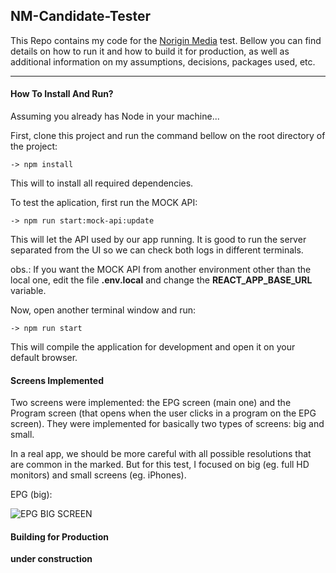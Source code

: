 ## NM-Candidate-Tester
This Repo contains my code for the [Norigin Media](https://https://noriginmedia.com) test. Bellow you can find details on how to run it and how to build it for production, as well as additional information on my assumptions, decisions, packages used, etc.

---

#### How To Install And Run?
Assuming you already has Node in your machine...

First, clone this project and run the command bellow on the root directory of the project:

```
-> npm install 
```

This will to install all required dependencies.

To test the aplication, first run the MOCK API:

```
-> npm run start:mock-api:update
```

This will let the API used by our app running. It is good to run the server separated from the UI so we can check both logs in different terminals.

obs.: If you want the MOCK API from another environment other than the local one, edit the file **.env.local** and change the **REACT_APP_BASE_URL** variable.

Now, open another terminal window and run:

```
-> npm run start
```

This will compile the application for development and open it on your default browser.

#### Screens Implemented

Two screens were implemented: the EPG screen (main one) and the Program screen (that opens when the user clicks in a program on the EPG screen). They were implemented for basically two types of screens: big and small.

In a real app, we should be more careful with all possible resolutions that are common in the marked. But for this test, I focused on big (eg. full HD monitors) and small screens (eg. iPhones).

EPG (big):

![EPG BIG SCREEN](
https://github.com/c33k/nm-candidate-tester/tree/master/mockups/implemented/epg_big_screen.png "EPG BIG SCREEN")

#### Building for Production

**under construction**



